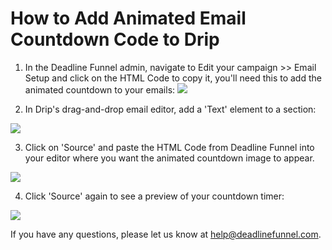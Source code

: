 # How to Add Animated Email Countdown Code to Drip

1. In the Deadline Funnel admin, navigate to Edit your campaign &gt;&gt; Email Setup and click on the HTML Code to copy it, you'll need this to add the animated countdown to your emails: ![](https://s3.amazonaws.com/helpscout.net/docs/assets/53974d6ce4b0c76107b109d1/images/5a7a235a0428634376cfdf91/file-Svl9NCk2Q7.png)

2. In Drip's drag-and-drop email editor, add a 'Text' element to a section:

![](https://s3.amazonaws.com/helpscout.net/docs/assets/53974d6ce4b0c76107b109d1/images/5b9be2f90428631d7a8b264d/file-vcZpEv2bDd.png)

3. Click on 'Source' and paste the HTML Code from Deadline Funnel into your editor where you want the animated countdown image to appear.

![](https://s3.amazonaws.com/helpscout.net/docs/assets/53974d6ce4b0c76107b109d1/images/5a21d74e0428637405653f97/file-IeBMY386Ic.png)

4. Click 'Source' again to see a preview of your countdown timer:

![](https://s3.amazonaws.com/helpscout.net/docs/assets/53974d6ce4b0c76107b109d1/images/5a21d7732c7d3a71c72beb2a/file-iUSz0sA9k2.png)

If you have any questions, please let us know at [help@deadlinefunnel.com](mailto:mailto:help@deadlinefunnel.com).

